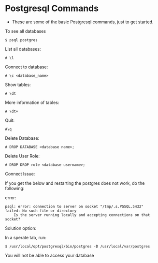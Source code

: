 # Postgresql Commands

- These are some of the basic Postgresql commands, just to get started.

To see all databases

```
$ psql postgres
```

List all databases:

```
# \l
```

Connect to database:

```
# \c <database_name>
```

Show tables:

```
# \dt
```

More information of tables:

```
# \dt+
```

Quit:

```
#\q
```

Delete Database:

```
# DROP DATABASE <database name>;
```

Delete User Role:

```
# DROP DROP role <database username>;
```

Connect Issue:

If you get the below and restarting the postgres does not work, do the following:

error:
```
psql: error: connection to server on socket "/tmp/.s.PGSQL.5432" failed: No such file or directory
	Is the server running locally and accepting connections on that socket?
```

Solution option:

In a sperate tab, run:

```
$ /usr/local/opt/postgresql/bin/postgres -D /usr/local/var/postgres
```

You will not be able to access your database
